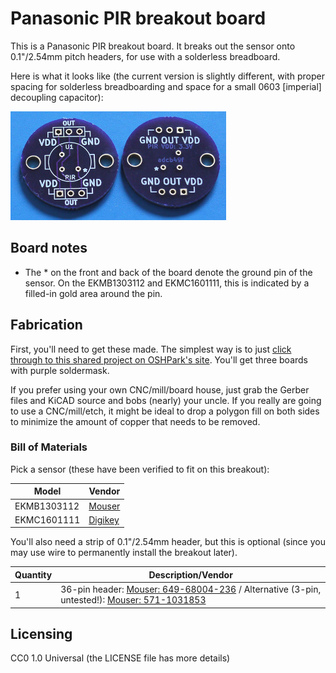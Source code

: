 # Panasonic PIR breakout board

This is a Panasonic PIR breakout board. It breaks out the sensor onto 0.1"/2.54mm pitch headers, for use with a solderless breadboard.

Here is what it looks like (the current version is slightly different, with proper spacing for solderless breadboarding and space for a small 0603 [imperial] decoupling capacitor):
 
![Panasonic PIR breakout board](pictures/panapir.png)

## Board notes

* The \* on the front and back of the board denote the ground pin of the sensor. On the EKMB1303112 and EKMC1601111, this is indicated by a filled-in gold area around the pin.

## Fabrication

First, you'll need to get these made. The simplest way is to just [click through to this shared project on OSHPark's site](http://oshpark.com/shared_projects/VIIMKRcy). You'll get three boards with purple soldermask.

If you prefer using your own CNC/mill/board house, just grab the Gerber files and KiCAD source and bobs (nearly) your uncle. If you really are going to use a CNC/mill/etch, it might be ideal to drop a polygon fill on both sides to minimize the amount of copper that needs to be removed.

### Bill of Materials

Pick a sensor (these have been verified to fit on this breakout):

| Model       | Vendor |
| ----------- | ------ |
| EKMB1303112 | [Mouser](http://www.mouser.com/Search/Refine.aspx?Keyword=EKMB1303112) |
| EKMC1601111 | [Digikey](http://www.digikey.com/product-search/en?WT.z_header=search_go&lang=en&site=us&keywords=EKMC1601111) |

You'll also need a strip of 0.1"/2.54mm header, but this is optional (since you may use wire to permanently 
install the breakout later).

| Quantity | Description/Vendor |
| -------- | ------------------ |
| 1        | 36-pin header: [Mouser: 649-68004-236](http://www.mouser.com/Search/Refine.aspx?Keyword=649-68004-236) / Alternative (3-pin, untested!): [Mouser: 571-1031853](http://www.mouser.com/Search/Refine.aspx?Keyword=571-1031853) |

## Licensing

CC0 1.0 Universal (the LICENSE file has more details)
